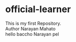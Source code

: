 # official-learner
This is my first Repository.
<br>
Author Narayan Mahato
<br>
hello baccho
Narayan pel
